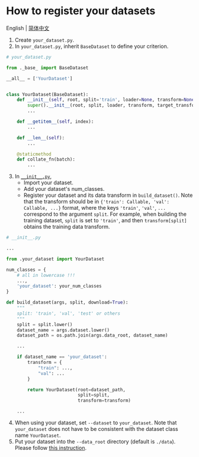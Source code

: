 # How to register your datasets

English | [简体中文](README_zh-CN.md)

1. Create `your_dataset.py`.
2. In `your_dataset.py`, inherit `BaseDataset` to define your criterion.

```python
# your_dataset.py

from ._base_ import BaseDataset

__all__ = ['YourDataset']


class YourDataset(BaseDataset):
    def __init__(self, root, split='train', loader=None, transform=None, target_transform=None):
        super().__init__(root, split, loader, transform, target_transform)
        ...

    def __getitem__(self, index):
        ...

    def __len__(self):
        ...

    @staticmethod
    def collate_fn(batch):
        ...
```

3. In [`__init__.py`](__init__.py),
    - Import your dataset.
    - Add your dataset's num_classes.
    - Register your dataset and its data transform in `build_dataset()`. Note that the transform should be
      in `{'train': Callable, 'val': Callable, ...}` format, where the keys `'train'`, `'val'`, `...` correspond to the
      argument `split`. For example, when building the training dataset, `split` is set to `'train'`, and
      then `transform[split]` obtains the training data transform.

```python
# __init__.py

...

from .your_dataset import YourDataset

num_classes = {
    # all in lowercase !!!
    ...,
    'your_dataset': your_num_classes
}

def build_dataset(args, split, download=True):
    """
    split: 'train', 'val', 'test' or others
    """
    split = split.lower()
    dataset_name = args.dataset.lower()
    dataset_path = os.path.join(args.data_root, dataset_name)

    ...

    if dataset_name == 'your_dataset':
        transform = {
            "train": ...,
            "val": ...
        }

        return YourDataset(root=dataset_path,
                           split=split,
                           transform=transform)

    ...
```

4. When using your dataset, set `--dataset` to `your_dataset`. Note that `your_dataset` does not have to be consistent
   with the dataset class name `YourDataset`.
5. Put your dataset into the `--data_root` directory (default is `./data`). Please
   follow [this instruction](../../data/README.md). 